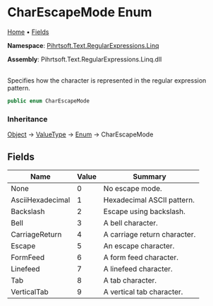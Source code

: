 # CharEscapeMode Enum

[Home](../../../../../README.md) &#x2022; [Fields](#fields)

**Namespace**: [Pihrtsoft.Text.RegularExpressions.Linq](../README.md)

**Assembly**: Pihrtsoft\.Text\.RegularExpressions\.Linq\.dll

\
Specifies how the character is represented in the regular expression pattern\.

```csharp
public enum CharEscapeMode
```

### Inheritance

[Object](https://docs.microsoft.com/en-us/dotnet/api/system.object) &#x2192; [ValueType](https://docs.microsoft.com/en-us/dotnet/api/system.valuetype) &#x2192; [Enum](https://docs.microsoft.com/en-us/dotnet/api/system.enum) &#x2192; CharEscapeMode

## Fields

| Name | Value | Summary |
| ---- | ----- | ------- |
| None | 0 | No escape mode\. |
| AsciiHexadecimal | 1 | Hexadecimal ASCII pattern\. |
| Backslash | 2 | Escape using backslash\. |
| Bell | 3 | A bell character\. |
| CarriageReturn | 4 | A carriage return character\. |
| Escape | 5 | An escape character\. |
| FormFeed | 6 | A form feed character\. |
| Linefeed | 7 | A linefeed character\. |
| Tab | 8 | A tab character\. |
| VerticalTab | 9 | A vertical tab character\. |

